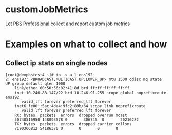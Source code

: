 # customJobMetrics
Let PBS Professional collect and report custom job metrics

# Examples on what to collect and how

## Collect ip stats on single nodes

```
[root@dexpbstest4 ~]# ip -s a l ens192
2: ens192: <BROADCAST,MULTICAST,UP,LOWER_UP> mtu 1500 qdisc mq state UP group default qlen 1000
    link/ether 00:50:56:82:41:8d brd ff:ff:ff:ff:ff:ff
    inet 10.246.88.147/22 brd 10.246.91.255 scope global noprefixroute ens192
       valid_lft forever preferred_lft forever
    inet6 fe80::5ac:4da4:9fc2:89b/64 scope link noprefixroute
       valid_lft forever preferred_lft forever
    RX: bytes  packets  errors  dropped overrun mcast
    50740516950 148093578 0       306745  0       20216282
    TX: bytes  packets  errors  dropped carrier collsns
    7190366812 54186370 0       0       0       0
```


